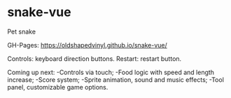 # snake-vue
Pet snake

GH-Pages:
https://oldshapedvinyl.github.io/snake-vue/

Controls: keyboard direction buttons.
Restart: restart button.

Coming up next:
-Controls via touch;
-Food logic with speed and length increase;
-Score system;
-Sprite animation, sound and music effects;
-Tool panel, customizable game options.
